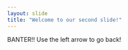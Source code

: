 ```yaml
---
layout: slide
title: "Welcome to our second slide!"
---
```

BANTER!!
Use the left arrow to go back!
